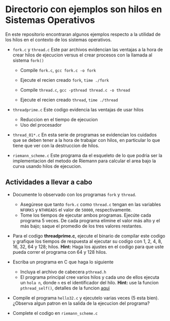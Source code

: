 Directorio con ejemplos son hilos en Sistemas Operativos
========================================================

En este repositorio encontraran algunos ejemplos respecto a la utilidad de los hilos en el contexto de los sistemas operativos.

* `fork.c` y `thread.c` Este par archivos evidencian las ventajas a la hora de crear hilos de ejecucion versus el crear procesos con la llamada al sistema `fork()`
	* Compile `fork.c`, `gcc fork.c -o fork`

	* Ejecute el recien creado `fork`, `time ./fork` 

	* Compile `thread.c`, `gcc -pthread thread.c -o thread`

	* Ejecute el recien creado `thread`, `time ./thread`


* `threadprime.c` Este codigo evidencia las ventajas de usar hilos
	* Reduccion en el tiempo de ejecucion
	* Uso del procesador

* `thread_01*.c` En esta serie de programas se evidencian los cuidados que se deben tener a la hora de trabajar con hilos, en particular lo que tiene que ver con la destruccion de hilos. 

* `riemann_scheme.c` Este programa da el esqueleto de lo que podria ser la implementacion del metodo de Riemann para calcular el area bajo la curva usando hilos de ejecucion.

Actividades a llevar a cabo
---------------------------

* Documente lo observado con los programas `fork` y `thread`. 
  * Asegúrese que tanto `fork.c` como `thread.c` tengan en las variables `NFORKS` y `NTHREADS` el valor de `50000`, respectivamente.
  * Tome los tiempos de ejecutar ambos programas. Ejecúte cada programa 5 veces. De cada programa elimine el valor más alto y el más bajo; saque el promedio de los tres valores restantes.
* Para el codigo **threadprime.c**, ejecute el binario de compilar este codigo y grafique los tiempos de respuesta al ejecutar su codigo con 1, 2, 4, 8, 16, 32, 64 y 128; hilos. 
**Hint:** Haga los ajustes en el codigo para que uste pueda correr el programa con 64 y 128 hilos.
* Escriba un programa en C que haga lo siguiente
	* Incluya el archivo de cabecera `pthread.h`
	* El programa principal cree varios hilos y cada uno de ellos ejecuta un `hola n`, donde `n` es el identificador del hilo. **Hint:** use la funcion `pthread_self()`, detalles de la funcion [aqui](http://man7.org/linux/man-pages/man3/pthread_self.3.html)

* Compile el programa `hello32.c` y ejecutelo varias veces (5 esta bien). 
¿Observa algun patron en la salida de la ejecucion del programa?

* Complete el codigo en `riemann_scheme.c`
